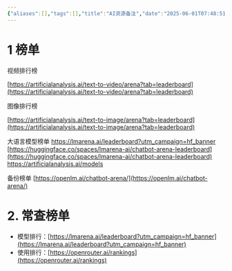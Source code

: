 ```yaml
---
{"aliases":[],"tags":[],"title":"AI资源备注","date":"2025-06-01T07:48:51+08:00","date_modify":"2025-07-06T16:36:16+08:00","dg-publish":true,"permalink":"/Publish/02_资源/AI资源备注/","dgPassFrontmatter":true,"created":"2025-06-01T07:48:51+08:00","updated":"2025-07-06T16:36:16+08:00"}
---
```



# 1 榜单

视频排行榜

[https://artificialanalysis.ai/text-to-video/arena?tab=leaderboard](https://artificialanalysis.ai/text-to-video/arena?tab=leaderboard)

图像排行榜

[https://artificialanalysis.ai/text-to-image/arena?tab=leaderboard](https://artificialanalysis.ai/text-to-image/arena?tab=leaderboard)

大语言模型榜单
<https://lmarena.ai/leaderboard?utm_campaign=hf_banner>
[https://huggingface.co/spaces/lmarena-ai/chatbot-arena-leaderboard](https://huggingface.co/spaces/lmarena-ai/chatbot-arena-leaderboard)
<https://artificialanalysis.ai/models>

备份榜单
[https://openlm.ai/chatbot-arena/](https://openlm.ai/chatbot-arena/)

# 2. 常查榜单

- 模型排行：[https://lmarena.ai/leaderboard?utm_campaign=hf_banner](https://lmarena.ai/leaderboard?utm_campaign=hf_banner)
- 使用排行：[https://openrouter.ai/rankings](https://openrouter.ai/rankings)
